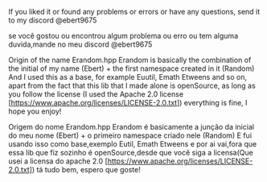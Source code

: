 If you liked it or found any problems or errors or have any questions, send it to my discord @ebert9675

se você gostou ou encontrou algum problema ou erro ou tem alguma duvida,mande no meu discord @ebert9675

Origin of the name Erandom.hpp
Erandom is basically the combination of the initial of my name (Ebert) + the first namespace created in it (Random)
And I used this as a base, for example Euutil, Emath Etweens and so on, apart from the fact that this lib that I made alone is openSource, as long as you follow the license (I used the Apache 2.0 license [https://www.apache.org/licenses/LICENSE-2.0.txt]) everything is fine,
I hope you enjoy!

Origem do nome Erandom.hpp
Erandom é basicamente a junção da inicial do meu nome (Ebert) + o primeiro namespace criado nele (Random)
E fui usando isso como base,exemplo Eutil, Emath Etweens e por ai vai,fora que essa lib que fiz sozinho é openSource,desde que você siga a licensa(Que usei a licensa do apache 2.0 [https://www.apache.org/licenses/LICENSE-2.0.txt]) tá tudo bem,
espero que goste!
